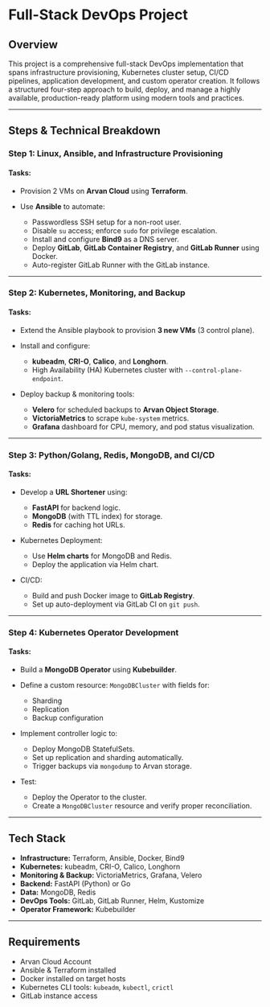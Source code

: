 # Full-Stack DevOps Project

## Overview

This project is a comprehensive full-stack DevOps implementation that spans infrastructure provisioning, Kubernetes cluster setup, CI/CD pipelines, application development, and custom operator creation. It follows a structured four-step approach to build, deploy, and manage a highly available, production-ready platform using modern tools and practices.

---

## Steps & Technical Breakdown

### **Step 1: Linux, Ansible, and Infrastructure Provisioning**

#### Tasks:

* Provision 2 VMs on **Arvan Cloud** using **Terraform**.
* Use **Ansible** to automate:

  * Passwordless SSH setup for a non-root user.
  * Disable `su` access; enforce `sudo` for privilege escalation.
  * Install and configure **Bind9** as a DNS server.
  * Deploy **GitLab**, **GitLab Container Registry**, and **GitLab Runner** using Docker.
  * Auto-register GitLab Runner with the GitLab instance.

---

### **Step 2: Kubernetes, Monitoring, and Backup**

#### Tasks:

* Extend the Ansible playbook to provision **3 new VMs** (3 control plane).
* Install and configure:

  * **kubeadm**, **CRI-O**, **Calico**, and **Longhorn**.
  * High Availability (HA) Kubernetes cluster with `--control-plane-endpoint`.
* Deploy backup & monitoring tools:

  * **Velero** for scheduled backups to **Arvan Object Storage**.
  * **VictoriaMetrics** to scrape `kube-system` metrics.
  * **Grafana** dashboard for CPU, memory, and pod status visualization.

---

### **Step 3: Python/Golang, Redis, MongoDB, and CI/CD**

#### Tasks:

* Develop a **URL Shortener** using:

  * **FastAPI** for backend logic.
  * **MongoDB** (with TTL index) for storage.
  * **Redis** for caching hot URLs.
* Kubernetes Deployment:

  * Use **Helm charts** for MongoDB and Redis.
  * Deploy the application via Helm chart.
* CI/CD:

  * Build and push Docker image to **GitLab Registry**.
  * Set up auto-deployment via GitLab CI on `git push`.

---

### **Step 4: Kubernetes Operator Development**

#### Tasks:

* Build a **MongoDB Operator** using **Kubebuilder**.
* Define a custom resource: `MongoDBCluster` with fields for:

  * Sharding
  * Replication
  * Backup configuration
* Implement controller logic to:

  * Deploy MongoDB StatefulSets.
  * Set up replication and sharding automatically.
  * Trigger backups via `mongodump` to Arvan storage.
* Test:

  * Deploy the Operator to the cluster.
  * Create a `MongoDBCluster` resource and verify proper reconciliation.

---

## Tech Stack

* **Infrastructure:** Terraform, Ansible, Docker, Bind9
* **Kubernetes:** kubeadm, CRI-O, Calico, Longhorn
* **Monitoring & Backup:** VictoriaMetrics, Grafana, Velero
* **Backend:** FastAPI (Python) or Go
* **Data:** MongoDB, Redis
* **DevOps Tools:** GitLab, GitLab Runner, Helm, Kustomize
* **Operator Framework:** Kubebuilder

---

## Requirements

* Arvan Cloud Account
* Ansible & Terraform installed
* Docker installed on target hosts
* Kubernetes CLI tools: `kubeadm`, `kubectl`, `crictl`
* GitLab instance access

